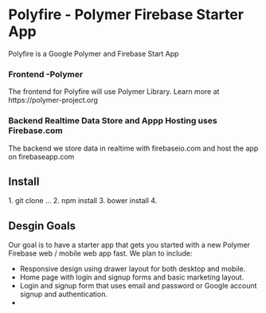 Polyfire - Polymer Firebase Starter App
=======================================

Polyfire is a Google Polymer and Firebase Start App

<h3>Frontend -Polymer</h3>
<p>The frontend for Polyfire will use Polymer Library. Learn more at https://polymer-project.org </p>

<h3>Backend Realtime Data Store and Appp Hosting uses Firebase.com</h3>
<p>The backend we store data in realtime with firebaseio.com and host the app on firebaseapp.com</p>


<h2>Install</h2>
1. git clone ...
2. npm install
3. bower install
4.  

<br>

<h2>Desgin Goals</h2>
<p>Our goal is to have a starter app that gets you started with a new Polymer Firebase web / mobile web app fast. We plan to include:</p>

- Responsive design using drawer layout for both desktop and mobile.
- Home page with login and signup forms and basic marketing layout.
- Login and signup form that uses email and password  or Google account signup and authentication.
-

